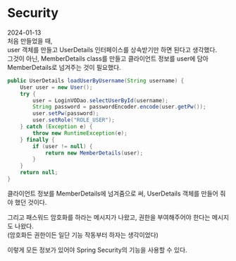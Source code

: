 # Security

2024-01-13</br>
처음 만들었을 때,</br>
user 객체를 만들고 UserDetails 인터페이스를 상속받기만 하면 된다고 생각했다.</br>
그것이 아닌, MemberDetails class를 만들고 클라이언트 정보를 user에 담아 MemberDetails로 넘겨주는 것이 필요했다.

```java
public UserDetails loadUserByUsername(String username) {
    User user = new User();
    try {
        user = LoginVODao.selectUserById(username);
        String password = passwordEncoder.encode(user.getPw());
        user.setPw(password);
        user.setRole("ROLE_USER");
    } catch (Exception e) {
        throw new RuntimeException(e);
    } finally {
        if (user != null) {
            return new MemberDetails(user);
        }
    }
    return null;
}
```
클라이언트 정보를 MemberDetails에 넘겨줌으로 써, UserDetails 객체를 만들어 줘야 했던 것이다.

그리고 패스워드 암호화를 하라는 메시지가 나왔고,
권한을 부여해주어야 한다는 메시지도 나왔다.</br>
(암호화든 권한이든 일단 기능 작동부터 하자는 생각이었다)

이렇게 모든 정보가 있어야 Spring Security의 기능을 사용할 수 있다.